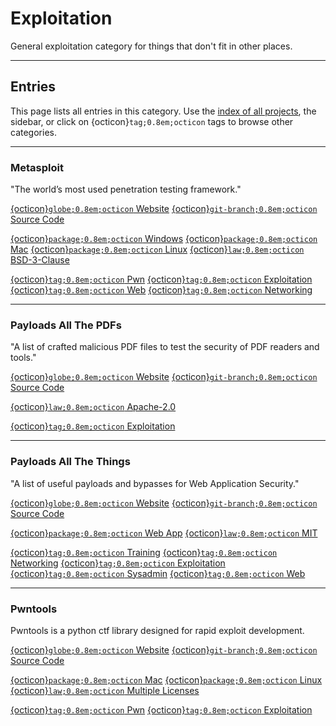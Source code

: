 

# Exploitation

General exploitation category for things that don't fit in other places.





--------------------

## Entries

This page lists all entries in this category. Use the [index of all projects](../index.md), the sidebar, or click on {octicon}`tag;0.8em;octicon` tags to browse other categories.


--------------------

### Metasploit

\"The world’s most used penetration testing framework.\"

<span class="external-link-box"><a class="external-link" href="https://metasploit.com">{octicon}`globe;0.8em;octicon` Website</a></span>
<span class="external-link-box"><a class="external-link" href="https://github.com/rapid7/metasploit-framework">{octicon}`git-branch;0.8em;octicon` Source Code</a></span>


<span class="platform"><a href="../platforms/windows.html">{octicon}`package;0.8em;octicon` Windows</a> </span> <span class="platform"><a href="../platforms/mac.html">{octicon}`package;0.8em;octicon` Mac</a> </span> <span class="platform"><a href="../platforms/linux.html">{octicon}`package;0.8em;octicon` Linux</a> </span> 
<span class="license-box"><a class="license-link" href="../index.html#list-of-licenses">{octicon}`law;0.8em;octicon` BSD-3-Clause</a> </span> 


<span class="tag"><a href="./pwn.html">{octicon}`tag;0.8em;octicon` Pwn</a> </span>
<span class="tag"><a href="./exploitation.html">{octicon}`tag;0.8em;octicon` Exploitation</a> </span>
<span class="tag"><a href="./web.html">{octicon}`tag;0.8em;octicon` Web</a> </span>
<span class="tag"><a href="./networking.html">{octicon}`tag;0.8em;octicon` Networking</a> </span>


--------------------

### Payloads All The PDFs

\"A list of crafted malicious PDF files to test the security of PDF readers and tools.\"

<span class="external-link-box"><a class="external-link" href="https://github.com/luigigubello/PayloadsAllThePDFs">{octicon}`globe;0.8em;octicon` Website</a></span>
<span class="external-link-box"><a class="external-link" href="https://github.com/luigigubello/PayloadsAllThePDFs">{octicon}`git-branch;0.8em;octicon` Source Code</a></span>



<span class="license-box"><a class="license-link" href="../index.html#list-of-licenses">{octicon}`law;0.8em;octicon` Apache-2.0</a> </span> 


<span class="tag"><a href="./exploitation.html">{octicon}`tag;0.8em;octicon` Exploitation</a> </span>


--------------------

### Payloads All The Things

\"A list of useful payloads and bypasses for Web Application Security.\"

<span class="external-link-box"><a class="external-link" href="https://swisskyrepo.github.io/PayloadsAllTheThings">{octicon}`globe;0.8em;octicon` Website</a></span>
<span class="external-link-box"><a class="external-link" href="https://github.com/swisskyrepo/PayloadsAllTheThings">{octicon}`git-branch;0.8em;octicon` Source Code</a></span>


<span class="platform"><a href="../platforms/web-app.html">{octicon}`package;0.8em;octicon` Web App</a> </span> 
<span class="license-box"><a class="license-link" href="../index.html#list-of-licenses">{octicon}`law;0.8em;octicon` MIT</a> </span> 


<span class="tag"><a href="./training.html">{octicon}`tag;0.8em;octicon` Training</a> </span>
<span class="tag"><a href="./networking.html">{octicon}`tag;0.8em;octicon` Networking</a> </span>
<span class="tag"><a href="./exploitation.html">{octicon}`tag;0.8em;octicon` Exploitation</a> </span>
<span class="tag"><a href="./sysadmin.html">{octicon}`tag;0.8em;octicon` Sysadmin</a> </span>
<span class="tag"><a href="./web.html">{octicon}`tag;0.8em;octicon` Web</a> </span>


--------------------

### Pwntools

Pwntools is a python ctf library designed for rapid exploit development.

<span class="external-link-box"><a class="external-link" href="https://github.com/Gallopsled/pwntools">{octicon}`globe;0.8em;octicon` Website</a></span>
<span class="external-link-box"><a class="external-link" href="https://github.com/Gallopsled/pwntools">{octicon}`git-branch;0.8em;octicon` Source Code</a></span>


<span class="platform"><a href="../platforms/mac.html">{octicon}`package;0.8em;octicon` Mac</a> </span> <span class="platform"><a href="../platforms/linux.html">{octicon}`package;0.8em;octicon` Linux</a> </span> 
<span class="license-box"><a class="license-link" href="../index.html#list-of-licenses">{octicon}`law;0.8em;octicon` Multiple Licenses</a> </span> 


<span class="tag"><a href="./pwn.html">{octicon}`tag;0.8em;octicon` Pwn</a> </span>
<span class="tag"><a href="./exploitation.html">{octicon}`tag;0.8em;octicon` Exploitation</a> </span>

